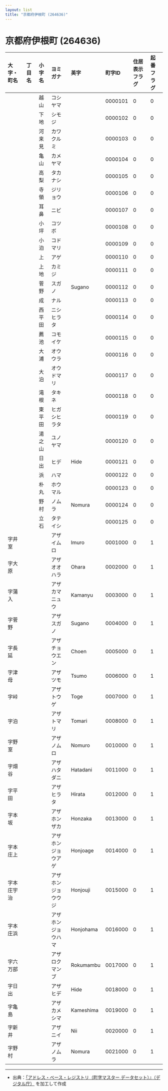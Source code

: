 ```yaml
---
layout: list
title: "京都府伊根町 (264636)"
---
```


# 京都府伊根町 (264636)

| 大字・町名 | 丁目名 | 小字名 | ヨミガナ | 英字 | 町字ID | 住居表示フラグ | 起番フラグ |
|:---|:---|:---|:---|:---|:---|:---|:---|
|  |  | 越山 | コシヤマ |  | 0000101 | 0 | 0 |
|  |  | 下地 | シモジ |  | 0000102 | 0 | 0 |
|  |  | 河来見 | カワクルミ |  | 0000103 | 0 | 0 |
|  |  | 亀山 | カメヤマ |  | 0000104 | 0 | 0 |
|  |  | 高梨 | タカナシ |  | 0000105 | 0 | 0 |
|  |  | 寺領 | ジリョウ |  | 0000106 | 0 | 0 |
|  |  | 耳鼻 | ニビ |  | 0000107 | 0 | 0 |
|  |  | 小坪 | コツボ |  | 0000108 | 0 | 0 |
|  |  | 小泊 | コドマリ |  | 0000109 | 0 | 0 |
|  |  | 上 | アゲ |  | 0000110 | 0 | 0 |
|  |  | 上地 | カミジ |  | 0000111 | 0 | 0 |
|  |  | 菅野 | スガノ | Sugano | 0000112 | 0 | 0 |
|  |  | 成 | ナル |  | 0000113 | 0 | 0 |
|  |  | 西平田 | ニシヒラタ |  | 0000114 | 0 | 0 |
|  |  | 薦池 | コモイケ |  | 0000115 | 0 | 0 |
|  |  | 大浦 | オウウラ |  | 0000116 | 0 | 0 |
|  |  | 大泊 | オウドマリ |  | 0000117 | 0 | 0 |
|  |  | 滝根 | タキネ |  | 0000118 | 0 | 0 |
|  |  | 東平田 | ヒガシヒラタ |  | 0000119 | 0 | 0 |
|  |  | 湯之山 | ユノヤマ |  | 0000120 | 0 | 0 |
|  |  | 日出 | ヒデ | Hide | 0000121 | 0 | 0 |
|  |  | 浜 | ハマ |  | 0000122 | 0 | 0 |
|  |  | 朴丸 | ホウマル |  | 0000123 | 0 | 0 |
|  |  | 野村 | ノムラ | Nomura | 0000124 | 0 | 0 |
|  |  | 立石 | タテイシ |  | 0000125 | 0 | 0 |
| 字井室 |  |  | アザイムロ | Imuro | 0001000 | 0 | 1 |
| 字大原 |  |  | アザオオハラ | Ohara | 0002000 | 0 | 1 |
| 字蒲入 |  |  | アザカマニュウ | Kamanyu | 0003000 | 0 | 1 |
| 字菅野 |  |  | アザスガノ | Sugano | 0004000 | 0 | 1 |
| 字長延 |  |  | アザチョウエン | Choen | 0005000 | 0 | 1 |
| 字津母 |  |  | アザツモ | Tsumo | 0006000 | 0 | 1 |
| 字峠 |  |  | アザトウゲ | Toge | 0007000 | 0 | 1 |
| 字泊 |  |  | アザトマリ | Tomari | 0008000 | 0 | 1 |
| 字野室 |  |  | アザノムロ | Nomuro | 0010000 | 0 | 1 |
| 字畑谷 |  |  | アザハタダニ | Hatadani | 0011000 | 0 | 1 |
| 字平田 |  |  | アザヒラタ | Hirata | 0012000 | 0 | 1 |
| 字本坂 |  |  | アザホンザカ | Honzaka | 0013000 | 0 | 1 |
| 字本庄上 |  |  | アザホンジョウアゲ | Honjoage | 0014000 | 0 | 1 |
| 字本庄宇治 |  |  | アザホンジョウウジ | Honjouji | 0015000 | 0 | 1 |
| 字本庄浜 |  |  | アザホンジョウハマ | Honjohama | 0016000 | 0 | 1 |
| 字六万部 |  |  | アザロクマンブ | Rokumambu | 0017000 | 0 | 1 |
| 字日出 |  |  | アザヒデ | Hide | 0018000 | 0 | 1 |
| 字亀島 |  |  | アザカメシマ | Kameshima | 0019000 | 0 | 1 |
| 字新井 |  |  | アザニイ | Nii | 0020000 | 0 | 1 |
| 字野村 |  |  | アザノムラ | Nomura | 0021000 | 0 | 1 |

---

- 出典：[「アドレス・ベース・レジストリ（町字マスター データセット）』（デジタル庁）](https://www.digital.go.jp/policies/base_registry_address/) を加工して作成